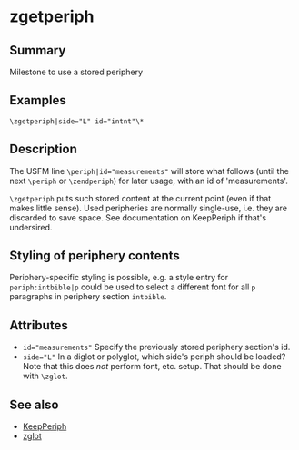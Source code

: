 # zgetperiph
## Summary
Milestone to use a stored periphery
## Examples
```
\zgetperiph|side="L" id="intnt"\*
```
## Description
The USFM line `\periph|id="measurements"` will store what follows (until the next `\periph` or `\zendperiph`) for later usage, with an id of 'measurements'.
 
`\zgetperiph` puts such stored content at the current point (even if that makes little sense). Used peripheries are normally single-use, i.e. they are discarded to save space. See documentation on KeepPeriph if that's undersired.

## Styling of periphery contents
Periphery-specific styling is possible, e.g. a style entry for `periph:intbible|p` could be used to select a different font for all `p` paragraphs in periphery section `intbible`.

## Attributes
* `id="measurements"` Specify the previously stored periphery section's id.
* `side="L"` In a diglot or polyglot, which side's periph should be loaded? Note that this does *not* perform font, etc. setup. That should be done with `\zglot`.

## See also
* [KeepPeriph](keepperiph.md)
* [zglot](zglot.md)

